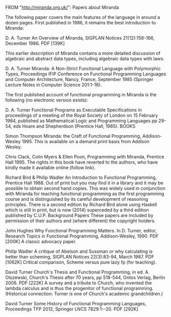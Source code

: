 
FROM  "http://miranda.org.uk/":
Papers about Miranda

The following paper covers the main features of the language in around a dozen pages. First published in 1986, it remains the best introduction to Miranda:

D. A. Turner An Overview of Miranda, SIGPLAN Notices 21(12):158-166, December 1986. PDF [139K]

This earlier description of Miranda contains a more detailed discussion of algebraic and abstract data types, including algebraic data types with laws:

D. A. Turner Miranda: A Non-Strict Functional Language with Polymorphic Types, Proceedings IFIP Conference on Functional Programming Languages and Computer Architecture, Nancy, France, September 1985 (Springer Lecture Notes in Computer Science 201:1-16).

The first published account of functional programming in Miranda is the following (no electronic version exists):

D. A. Turner Functional Programs as Executable Specifications in proceedings of a meeting of the Royal Society of London on 15 February 1984, published as Mathematical Logic and Programming Languages pp 29-54, eds Hoare and Shepherdson (Prentice Hall, 1985).
BOOKS

Simon Thompson Miranda: the Craft of Functional Programming, Addison-Wesley 1995. This is available on a demand print basis from Addison Wesley.

Chris Clack, Colin Myers & Ellen Poon, Programming with Miranda, Prentice Hall 1995. The rights in this book have reverted to the authors, who have kindly made it available online (follow link).

Richard Bird & Philip Wadler An Introduction to Functional Programming, Prentice Hall 1988. Out of print but you may find it in a library and it may be possible to obtain second hand copies. This was widely used in conjunction with Miranda for teaching functional programming as the first programming course and is distinguished by its careful development of reasoning principles. There is a second edition by Richard Bird alone using Haskell which is still in print, but is now (2014) superceded by a third edition published by C.U.P.
Background Papers
These papers are included by permission of their authors and (where different) the copyright holders.

John Hughes Why Functional Programming Matters. In D. Turner, editor, Research Topics in Functional Programming, Addison-Wesley, 1990. PDF [200K] A classic advocacy paper.

Philip Wadler A critique of Abelson and Sussman or why calculating is better than scheming, SIGPLAN Notices 22(3):83-94, March 1987. PDF [1062K] Critical comparison, Scheme versus pure lazy fp (for teaching).

David Turner Church's Thesis and Functional Programming, in ed. A. Olszewski, Church's Thesis after 70 years, pp 518-544, Ontos Verlag, Berlin 2006. PDF [222K] A survey and a tribute to Church, who invented the lambda calculus and is thus the progenitor of functional programming. (Historical connection: Turner is one of Church's academic grandchildren.)

David Turner Some History of Functional Programming Languages, Proceedings TFP 2012, Springer LNCS 7829:1--20. PDF [292K] 
